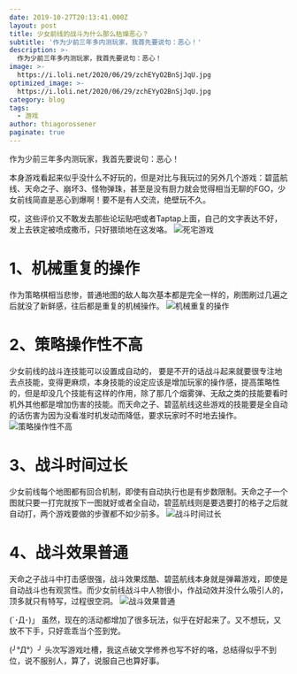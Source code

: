 ```yaml
---
date: 2019-10-27T20:13:41.000Z
layout: post
title: 少女前线的战斗为什么那么枯燥恶心？
subtitle: '作为少前三年多内测玩家，我首先要说句：恶心！'
description: >-
  作为少前三年多内测玩家，我首先要说句：恶心！
image: >-
  https://i.loli.net/2020/06/29/zchEYyO2BnSjJqU.jpg
optimized_image: >-
  https://i.loli.net/2020/06/29/zchEYyO2BnSjJqU.jpg
category: blog
tags:
  - 游戏
author: thiagorossener
paginate: true
---
```

作为少前三年多内测玩家，我首先要说句：恶心！

本身游戏看起来似乎没什么不好玩的，但是对比与我玩过的另外几个游戏：碧蓝航线、天命之子、崩坏3、怪物弹珠，甚至是没有厨力就会觉得相当无聊的FGO，少女前线简直是恶心到爆啊！要不是有人交流，绝壁玩不久。

哎，这些评价又不敢发去那些论坛贴吧或者Taptap上面，自己的文字表达不好，发上去铁定被喷成撒币，只好猥琐地在这发咯。
![死宅游戏](https://i.loli.net/2020/06/28/QTmd7rUp6WqM2ze.jpg)
<br/>

# 1、机械重复的操作

作为策略棋相当悲惨，普通地图的敌人每次基本都是完全一样的，刷图刷过几遍之后就没了新鲜感，往后都是重复的机械操作。
![机械重复的操作](https://i.loli.net/2020/06/28/T2NPHqOrxeLaSXD.jpg)
<br/>

# 2、策略操作性不高

少女前线的战斗连技能可以设置成自动的， 要是不开的话战斗起来就要很专注地去点技能，变得更麻烦，本身技能的设定应该是增加玩家的操作感，提高策略性的，但是却没几个技能有这样的作用，除了那几个烟雾弹、无敌之类的技能要看时机外其他都是增加伤害的技能。而天命之子、碧蓝航线这些游戏的技能要是全自动的话伤害为因为没看准时机发动而降低，要求玩家时不时地去操作。
![策略操作性不高](https://i.loli.net/2020/06/28/AixEmaMogD5XjvI.jpg)
<br/>

# 3、战斗时间过长

少女前线每个地图都有回合机制，即使有自动执行也是有步数限制。天命之子一个图就只要一打完就按下一图就好或者全自动，碧蓝航线则是要选要打的格子之后就自动打，两个游戏要做的步骤都不如少前多。
![战斗时间过长](https://i.loli.net/2020/06/28/7eTOvsIcDnGkiSC.jpg)
<br/>

# 4、战斗效果普通

天命之子战斗中打击感很强，战斗效果炫酷、碧蓝航线本身就是弹幕游戏，即使是自动战斗也有观赏性。而少女前线战斗中人物很小，作战动效并没什么吸引人的，顶多就只有特写，过程很空洞。
![战斗效果普通](https://i.loli.net/2020/06/28/LVZJb3hWwPSD2k8.jpg)
<br/>

(´･Д･)」 虽然，现在的活动都增加了很多玩法，似乎在好起来了。又不想玩，又放不下手，只好乖乖当个签到党。

(╯°Д°）╯ 头次写游戏吐槽，我这点破文学修养也写不好的咯，总结得似乎不到位，说不服别人，算了，说服自己也算好事。